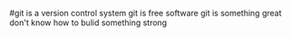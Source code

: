 #git is a version control system
git is free software
git is something great
 don't know how to bulid something strong
